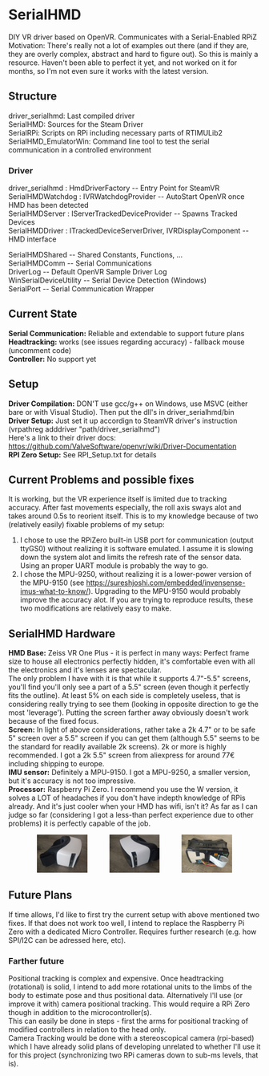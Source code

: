# SerialHMD
DIY VR driver based on OpenVR. Communicates with a Serial-Enabled RPiZ  
Motivation: There's really not a lot of examples out there (and if they are, they are overly complex, abstract and hard to figure out). So this is mainly a resource. Haven't been able to perfect it yet, and not worked on it for months, so I'm not even sure it works with the latest version.

## Structure
driver_serialhmd: Last compiled driver  
SerialHMD: Sources for the Steam Driver  
SerialRPi: Scripts on RPi including necessary parts of RTIMULib2  
SerialHMD_EmulatorWin: Command line tool to test the serial communication in a controlled environment  

### Driver
driver_serialhmd : HmdDriverFactory -- Entry Point for SteamVR  
SerialHMDWatchdog : IVRWatchdogProvider -- AutoStart OpenVR once HMD has been detected  
SerialHMDServer : IServerTrackedDeviceProvider -- Spawns Tracked Devices  
SerialHMDDriver : ITrackedDeviceServerDriver, IVRDisplayComponent -- HMD interface  

SerialHMDShared -- Shared Constants, Functions, ...  
SerialHMDComm -- Serial Communications  
DriverLog -- Default OpenVR Sample Driver Log  
WinSerialDeviceUtility -- Serial Device Detection (Windows)  
SerialPort -- Serial Communication Wrapper  

## Current State
**Serial Communication:** Reliable and extendable to support future plans  
**Headtracking:** works (see issues regarding accuracy) - fallback mouse (uncomment code)  
**Controller:** No support yet  

## Setup
**Driver Compilation:** DON'T use gcc/g++ on Windows, use MSVC (either bare or with Visual Studio). Then put the dll's in driver_serialhmd/bin  
**Driver Setup:** Just set it up accordign to SteamVR driver's instruction (vrpathreg adddriver "path/driver_serialhmd")  
Here's a link to their driver docs: https://github.com/ValveSoftware/openvr/wiki/Driver-Documentation  
**RPI Zero Setup:** See RPI_Setup.txt for details  

## Current Problems and possible fixes
It is working, but the VR experience itself is limited due to tracking accuracy. After fast movements especially, the roll axis sways alot and takes around 0.5s to reorient itself. This is to my knowledge because of two (relatively easily) fixable problems of my setup:  
1. I chose to use the RPiZero built-in USB port for communication (output ttyGS0) without realizing it is software emulated. I assume it is slowing down the system alot and limits the refresh rate of the sensor data. Using an proper UART module is probably the way to go.  
2. I chose the MPU-9250, without realizing it is a lower-power version of the MPU-9150 (see https://sureshjoshi.com/embedded/invensense-imus-what-to-know/). Upgrading to the MPU-9150 would probably improve the accuracy alot.
If you are trying to reproduce results, these two modifications are relatively easy to make.  

## SerialHMD Hardware
**HMD Base:** Zeiss VR One Plus - it is perfect in many ways: Perfect frame size to house all electronics perfectly hidden, it's comfortable even with all the electronics and it's lenses are spectacular.  
The only problem I have with it is that while it supports 4.7"-5.5" screens, you'll find you'll only see a part of a 5.5" screen (even though it perfectly fits the outline).
At least 5% on each side is completely useless, that is considering really trying to see them (looking in opposite direction to ge the most 'leverage'). Putting the screen farther away obviously doesn't work because of the fixed focus.  
**Screen:** In light of above considerations, rather take a 2k 4.7" or to be safe 5" screen over a 5.5" screen if you can get them (although 5.5" seems to be the standard for readily available 2k screens). 2k or more is highly recommended. I got a 2k 5.5" screen from aliexpress for around 77€ including shipping to europe.  
**IMU sensor:** Definitely a MPU-9150. I got a MPU-9250, a smaller version, but it's accuracy is not too impressive.  
**Processor:** Raspberry Pi Zero. I recommend you use the W version, it solves a LOT of headaches if you don't have indepth knowledge of RPis already. And it's just cooler when your HMD has wifi, isn't it?
As far as I can judge so far (considering I got a less-than perfect experience due to other problems) it is perfectly capable of the job.  

<p align="center">
  <img src="HardwareImages/SerialHMD_SideHDMI.jpg" width="20%" hspace="20"/>
  <img src="HardwareImages/SerialHMD_SideUSB.jpg" width="20%" hspace="20"/>
  <img src="HardwareImages/SerialHMD_Electronics.jpg" width="20%" hspace="20"/>
</p>


## Future Plans
If time allows, I'd like to first try the current setup with above mentioned two fixes. If that does not work too well, I intend to replace the Raspberry Pi Zero with a dedicated Micro Controller. Requires further research (e.g. how SPI/I2C can be adressed here, etc).
### Farther future
Positional tracking is complex and expensive. Once headtracking (rotational) is solid, I intend to add more rotational units to the limbs of the body to estimate pose and thus positional data. Alternatively I'll use (or improve it with) camera positional tracking. This would require a RPi Zero though in addition to the microcontroller(s).  
This can easily be done in steps - first the arms for positional tracking of modified controllers in relation to the head only.  
Camera Tracking would be done with a stereoscopical camera (rpi-based) which I have already solid plans of developing unrelated to whether I'll use it for this project (synchronizing two RPi cameras down to sub-ms levels, that is).
